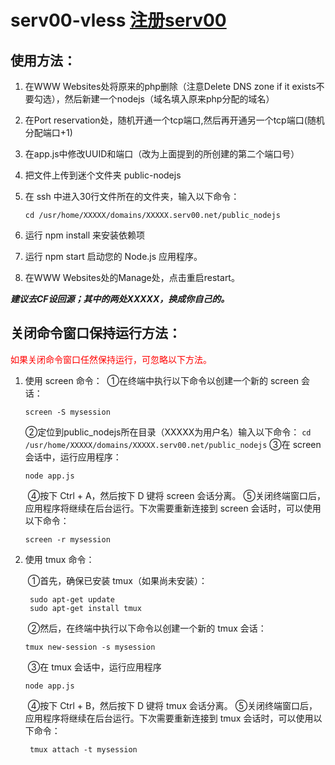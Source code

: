 # serv00-vless [注册serv00](https://www.serv00.com/)
## 使用方法：

1. 在WWW Websites处将原来的php删除（注意Delete DNS zone if it exists不要勾选），然后新建一个nodejs（域名填入原来php分配的域名）

2. 在Port reservation处，随机开通一个tcp端口,然后再开通另一个tcp端口(随机分配端口+1)

3. 在app.js中修改UUID和端口（改为上面提到的所创建的第二个端口号）

4. 把文件上传到迷个文件夹 public-nodejs

5. 在 ssh 中进入30行文件所在的文件夹，输入以下命令：

   `cd /usr/home/XXXXX/domains/XXXXX.serv00.net/public_nodejs`

6. 运行 npm install 来安装依赖项

7. 运行 npm start 启动您的 Node.js 应用程序。

8. 在WWW Websites处的Manage处，点击重启restart。

***建议去CF设回源；其中的两处XXXXX，换成你自己的。***

## 关闭命令窗口保持运行方法：

<font color="red">如果关闭命令窗口任然保持运行，可忽略以下方法。</font>

1. 使用 screen 命令：
   ​	①在终端中执行以下命令以创建一个新的 screen 会话：
   ```
   screen -S mysession
   ```
      ②定位到public_nodejs所在目录（XXXXX为用户名）输入以下命令：
   `cd /usr/home/XXXXX/domains/XXXXX.serv00.net/public_nodejs`
   ​	③在 screen 会话中，运行应用程序：
   ```
   node app.js
   ```
   ​	④按下 Ctrl + A，然后按下 D 键将 screen 会话分离。
   ​	⑤关闭终端窗口后，应用程序将继续在后台运行。下次需要重新连接到 screen 会话时，可以使用以下命令：
   ```
   screen -r mysession
   ```

2. 使用 tmux 命令：

   ​	①首先，确保已安装 tmux（如果尚未安装）：

   ```
   	sudo apt-get update
   	sudo apt-get install tmux
   ```

   ​	②然后，在终端中执行以下命令以创建一个新的 tmux 会话：
   ​	

   ```
   tmux new-session -s mysession
   ```

   ​	③在 tmux 会话中，运行应用程序
   ​	

   ```
   node app.js
   ```

   ​	④按下 Ctrl + B，然后按下 D 键将 tmux 会话分离。
   ​	⑤关闭终端窗口后，应用程序将继续在后台运行。下次需要重新连接到 tmux 会话时，可以使用以下命令：

   ```
   	tmux attach -t mysession
   ```
